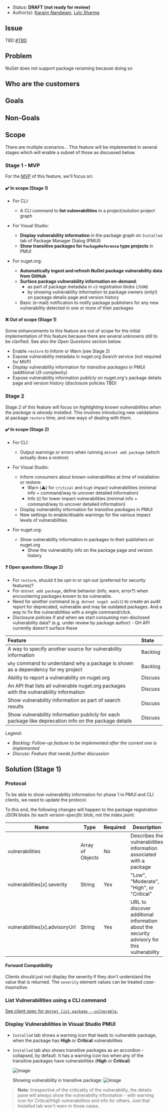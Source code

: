 * Status: **DRAFT (not ready for review)**
* Author(s): [Karann Nandwani](https://github.com/karann-msft), [Loïc Sharma](https://github.com/loic-sharma)

## Issue

TBD [#TBD](https://github.com/NuGet/Home/issues/TBD)

## Problem

NuGet does not support package renaming because doing so 

## Who are the customers


## Goals


## Non-Goals


## Scope

There are multiple scenarios... This feature will be implemented in several stages which will enable a subset of those as discussed below.

### Stage 1 - MVP

For the [MVP](https://en.wikipedia.org/wiki/Minimum_viable_product) of this feature, we'll focus on:


#### ✔️ In scope (Stage 1)

* For CLI:
  * A CLI command to **list vulnerabilities** in a project/solution project graph

* For Visual Studio:
  * **Display vulnerability information** in the package graph on `Installed` tab of Package Manager Dialog (PMUI)
  * **Show transitive packages for `PackageReference` type projects** in PMUI

* For nuget.org:
  * **Automatically ingest and refresh NuGet package vulnerability data from GitHub**
  * **Surface package vulnerability information on-demand**:
    * as part of package metadata in `v3` registration blobs (`JSON`)
    * by showing vulnerability information to package owners (only!) on package details page and version history
  * Basic (e-mail) notification to notify package publishers for any new vulnerability detected in one or more of their packages

#### ❌ Out of scope (Stage 1)

Some enhancements to this feature are out of scope for the initial implementation of this feature because there are several unknowns still to be clarified. See also the *Open Questions* section below.

* Enable `restore` to Inform or Warn (see Stage 2)
* Expose vulnerability metadata in nuget.org *Search* service (not required for MVP)
* Display vulnerability information for *transitive packages* in PMUI (additional UX complexity)
* Expose vulnerability information *publicly* on nuget.org's package details page and version history (disclosure policies TBD)

### Stage 2

Stage 2 of this feature will focus on *highlighting known vulnerabilities when the package is already installed*. This involves introducing new validations at package `restore` time, and new ways of dealing with them.

#### ✔️ In scope (Stage 2)

* For CLI:
  * Output warnings or errors when running `dotnet add package` (which actually does a *restore*)

* For Visual Studio:
  * Inform consumers about known vulnerabilities at time of installation or restore:
    * Warn (⚠️) for `critical` and `high` impact vulnerabilities (minimal info + command/way to uncover detailed information)
    * Info (ℹ️) for lower impact vulnerabilities (minimal info + command/way to uncover detailed information)
  * Display vulnerability information for *transitive packages* in PMUI
  * New settings to enable/disable warnings for the various impact levels of vulnerabilities

* For nuget.org:
  * Show vulnerability information in packages to their publishers on nuget.org
    * Show the vulnerability info on the package page and version history

#### ❓ Open questions (Stage 2)

* For `restore`, should it be opt-in or opt-out (preferred for security features)?
* For `dotnet add package`, define behavior (info, warn, error?) when encountering packages known to be vulnerable.
* Need for another command (e.g. `dotnet nuget audit`) to create an audit report for deprecated, vulnerable and may be outdated packages. And a way to fix the vulnerabilities with a single command/click.
* Disclosure policies if and when we start consuming non-disclosed vulnerability data? (e.g. under review by package author) - GH API currently doesn't surface these

| Feature | State |
|:--- |:--- |
| A way to specify another source for vulnerability information | Backlog |
| `why` command to understand why a package is shown as a dependency for my project | Backlog |
| Ability to report a vulnerability on nuget.org | Discuss |
| An API that lists all vulnerable nuget.org packages with the vulnerability information | Discuss |
| Show vulnerability information as part of search results | Discuss |
| Show vulnerability information publicly for each package like deprecation info on the package details | Discuss |

Legend:

* *Backlog: Follow-up feature to be implemented after the current one is implemented*
* *Discuss: Feature that needs further discussion*

## Solution (Stage 1)

### Protocol

To be able to show vulnerability information for phase 1 in PMUI and CLI clients, we need to update the protocol.

To this end, the following changes will happen to the package registration JSON blobs (to each *version-specific* blob, not the *index.json*):

| Name | Type | Required | Description |
|---|---|---|---|
| vulnerabilities | Array of Objects | No | Describes the vulnerabilities information associated with a package |
| vulnerabilities[x].severity | String | Yes | "Low", "Moderate", "High", or "Critical" |
| vulnerabilities[x].advisoryUrl | String | Yes | URL to discover additional information about the security advisory for this vulnerability |

#### Forward Compatibility

Clients should just not display the severity if they don't understand the value that is returned. The `severity` element values can be treated *case-insensitive*.

### List Vulnerabilities using a CLI command

[See client spec for `dotnet list package --vulnerable`.](https://github.com/NuGet/Home/wiki/dotnet-list-package---vulnerable)

### Display Vulnerabilities in Visual Studio PMUI

* `Installed` tab shows a warning icon that leads to vulnerable package, when the package has **High** or **Critical** vulnerabilities
* `Installed` tab also shows transitive packages as an accordion - collapsed, by default. It has a warning icon too when any of the transitive packages have vulnerabilities (**High** or **Critical**)

   ![image](https://user-images.githubusercontent.com/14800916/65348883-057af680-db97-11e9-8a2a-b02be76c9668.png)

   Showing vulnerability in transitive package:
   ![image](https://user-images.githubusercontent.com/14800916/65349163-9f42a380-db97-11e9-8de5-c81613e47d5d.png)

> **Note**: Irrespective of the criticality of the vulnerability, the details pane will always show the vulnerability information - with warning icon for Critical/High vulnerabilities and info for others. Just that Installed tab won't warn in those cases.
